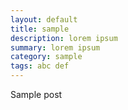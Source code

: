 ```yaml
---
layout: default
title: sample
description: lorem ipsum
summary: lorem ipsum
category: sample
tags: abc def
---
```

Sample post